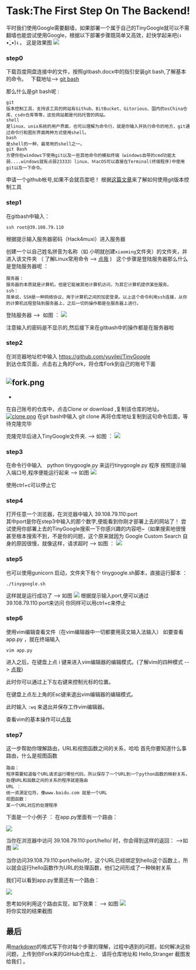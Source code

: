 # Task:The First Step On The Backend!

平时我们使用Google需要翻墙，如果部署一个属于自己的TinyGoogle就可以不需翻墙也能尝试使用Google，根据以下部署步骤既简单又高效，赶快学起来吧(ง •̀_•́)ง 。 
这是效果图 ![](https://github.com/yuyilei/TinyGoogle/blob/master/picture/屏幕快照%202017-07-27%2015.49.57.png)

### step0
下载百度网盘连接中的文件，按照gitbash.docx中的指引安装git bash,了解基本的命令。   下载地址--> [git bash](https://pan.baidu.com/s/1pLr1XH5)

那么什么是git bash呢 : 

```
git 
版本控制工具，支持该工具的网站有Github、BitBucket、Gitorious、国内的osChina仓库、csdn仓库等等，这些网站都是代码托管的网站。
shell
是linux、unix系统的用户界面，也可以理解为命令行，就是你输入并执行命令的地方，git通过命令行和图形界面两种方式使用shell。
bash
是shell的一种，最常用的shell之一。
git Bash
方便你在windows下使用git以及一些其他命令的模拟终端（windows自带的cmd功能太弱....windows就有点弱23333）linux、ＭacOS可以直接在Terminal(终端程序)中使用git以及一下命令。
```

申请一个github帐号,如果不会就百度吧！
根据[这篇文章](http://www.jianshu.com/p/19a3e78aafd0)来了解如何使用git版本控制工具

### step1
在gitbash中输入：

    ssh root@39.108.79.110

根据提示输入服务器密码（Hack4muxi）进入服务器

创建一个以自己姓名拼音为名称（如 小明就创建`xiaoming`文件夹）的文件夹，并进入该文件夹 （ 了解Linux常用命令 --> [点我](http://blog.csdn.net/ljianhui/article/details/11100625/) )  
这个步骤是登陆服务器那么什么是登陆服务器呢 ： 

```
服务器：
服务器的本质就是计算机，但是它能被其他计算机访问，为其它计算机提供某些服务。
ssh：
简单说，SSH是一种网络协议，用于计算机之间的加密登录。以上这个命令利用ssh连接，从你的计算机远程登陆到服务器上，之后一切的操作都是在服务器上进行。

```
登陆服务器 -->  如图 ： 
![](https://github.com/yuyilei/TinyGoogle/blob/master/picture/屏幕快照%202017-07-31%2015.08.31.png)

注意输入的密码是不显示的,然后接下来在gitbash中的操作都是在服务器啦

### step2

在浏览器地址栏中输入  https://github.com/yuyilei/TinyGoogle   
到达仓库页面，点击右上角的Fork，将仓库Fork到自己的账号下面

![fork.png](https://storage1.cuntuku.com/2017/07/31/fork.png)
-
-
在自己账号的仓库中，点击Clone or download ,复制该仓库的地址。
[![clone.png](https://storage2.cuntuku.com/2017/07/31/clone.png)](https://cuntuku.com/image/4Komo)
在git bash中输入
git clone 再将仓库地址复制到这句命令后面，等待克隆完毕

克隆完毕后进入TinyGoogle文件夹. 
--> 如图 ： 
![](https://github.com/yuyilei/TinyGoogle/blob/master/picture/屏幕快照%202017-07-31%2015.19.15.png) 


### step3
在命令行中输入　python tinygoogle.py  来运行tinygoogle.py 程序
按照提示输入端口号,程序便能运行起来
--> 如图 
![](https://github.com/yuyilei/TinyGoogle/blob/master/picture/屏幕快照%202017-08-03%2014.24.42.png)  

使用ctrl+c可以停止它


### step4
打开任意一个浏览器，在浏览器中输入 39.108.79.110:port    
其中port是你在step3中输入的那个数字,便能看到你刚才部署上去的网站了！
尝试使用你部署上去的TinyGoogle搜索一下你感兴趣的内容吧~（如果搜索地很慢甚至根本搜索不到，不是你的问题，这个原来就因为 Google Custom Search 自身的原因很慢，就像这样，请求超时 --> 如图 ： 
![](https://github.com/yuyilei/TinyGoogle/blob/master/picture/屏幕快照%202017-07-31%2015.54.25.png)

### step5 
也可以使用gunicorn 启动，文件夹下有个 tinygoogle.sh脚本，直接运行脚本 ： 

```
./tinygoogle.sh 
``` 
这样就是运行成功了 --> 如图 
![](https://github.com/yuyilei/TinyGoogle/blob/master/picture/屏幕快照%202017-07-31%2016.07.40.png) 
根据提示输入port,便可以通过39.108.79.110:port来访问
你同样可以用ctrl+c来停止 

### step6
 使用vim编辑查看文件（在vim编辑器中一切都要用英文输入法输入）
 如要查看 app.py ，就在终端输入 
 
 ```
 vim app.py 
 ```
进入之后，在键盘上点 i 键来进入vim编辑器的编辑模式。(了解vim的四种模式 --> [点我](http://www.cnblogs.com/zzqcn/p/4619012.html))

此时你可以通过上下左右键来控制光标的位置。

在键盘上点左上角的Esc键来退出vim编辑器的编辑模式。

此时输入 `:wq` 来退出并保存工作vim编辑器。

查看vim的基本操作可以[点我](http://www.jianshu.com/p/5767c86ffa25)

### step7 
这一步帮助你理解路由，URL和视图函数之间的关系，哈哈
首先你要知道什么事路由，什么是视图函数 
 ```
 路由： 
 程序需要知道每个URL请求运行哪些代码，所以保存了一个URL到一个python函数的映射关系，处理URL和函数之间的关系的程序就是路由 
 URL ：
 统一资源定位符，像www.baidu.com 就是一个URL 
 视图函数：  
 某一个URL对应的处理程序
 ```
 下面是一个小例子 ： 在app.py里面有一个路由：
 
 ![](https://github.com/yuyilei/TinyGoogle/blob/master/picture/屏幕快照%202017-08-02%2023.29.12.png) 
 
 当你在浏览器中访问 39.108.79.110:port/hello/ 时，你会得到这样的返回：
 -->如图
 ![](https://github.com/yuyilei/TinyGoogle/blob/master/picture/屏幕快照%202017-08-02%2023.30.44.png)  
 
 当你访问39.108.79.110:port/hello/时，这个URL已经绑定到hello这个函数上，所以就会运行hello函数作为URL的处理函数，他们之间形成了一种映射关系 
 
 我们可以看到app.py里面还有一个路由： 
 
 ![](https://github.com/yuyilei/TinyGoogle/blob/master/picture/屏幕快照%202017-08-02%2023.40.25.png) 
 
 思考如何利用这个路由实现，如下效果： 
 --> 如图 
 ![](https://github.com/yuyilei/TinyGoogle/blob/master/picture/屏幕快照%202017-08-02%2023.41.26.png)      
将你实现的结果截图


## 最后 
用[markdown](http://wowubuntu.com/markdown/)的格式写下你对每个步骤的理解，过程中遇到的问题，如何解决这些问题，上传到你Fork来的GitHub仓库上．
请将仓库地址和 Hello,Stranger 截图发给我们 。
